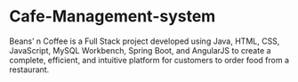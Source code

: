 # Cafe-Management-system
Beans’ n Coffee is a Full Stack project developed using Java, HTML, CSS, JavaScript, MySQL Workbench, Spring Boot, and AngularJS to create a complete, efficient, and intuitive platform for customers to order food from a restaurant.
